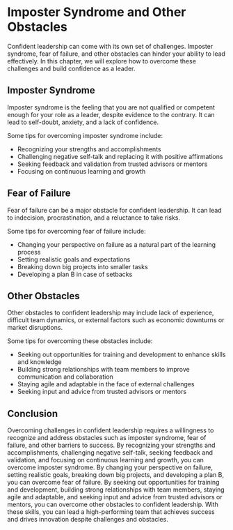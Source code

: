 Imposter Syndrome and Other Obstacles
===============================================================================================

Confident leadership can come with its own set of challenges. Imposter syndrome, fear of failure, and other obstacles can hinder your ability to lead effectively. In this chapter, we will explore how to overcome these challenges and build confidence as a leader.

Imposter Syndrome
-----------------

Imposter syndrome is the feeling that you are not qualified or competent enough for your role as a leader, despite evidence to the contrary. It can lead to self-doubt, anxiety, and a lack of confidence.

Some tips for overcoming imposter syndrome include:

* Recognizing your strengths and accomplishments
* Challenging negative self-talk and replacing it with positive affirmations
* Seeking feedback and validation from trusted advisors or mentors
* Focusing on continuous learning and growth

Fear of Failure
---------------

Fear of failure can be a major obstacle for confident leadership. It can lead to indecision, procrastination, and a reluctance to take risks.

Some tips for overcoming fear of failure include:

* Changing your perspective on failure as a natural part of the learning process
* Setting realistic goals and expectations
* Breaking down big projects into smaller tasks
* Developing a plan B in case of setbacks

Other Obstacles
---------------

Other obstacles to confident leadership may include lack of experience, difficult team dynamics, or external factors such as economic downturns or market disruptions.

Some tips for overcoming these obstacles include:

* Seeking out opportunities for training and development to enhance skills and knowledge
* Building strong relationships with team members to improve communication and collaboration
* Staying agile and adaptable in the face of external challenges
* Seeking input and advice from trusted advisors or mentors

Conclusion
----------

Overcoming challenges in confident leadership requires a willingness to recognize and address obstacles such as imposter syndrome, fear of failure, and other barriers to success. By recognizing your strengths and accomplishments, challenging negative self-talk, seeking feedback and validation, and focusing on continuous learning and growth, you can overcome imposter syndrome. By changing your perspective on failure, setting realistic goals, breaking down big projects, and developing a plan B, you can overcome fear of failure. By seeking out opportunities for training and development, building strong relationships with team members, staying agile and adaptable, and seeking input and advice from trusted advisors or mentors, you can overcome other obstacles to confident leadership. With these skills, you can lead a high-performing team that achieves success and drives innovation despite challenges and obstacles.
